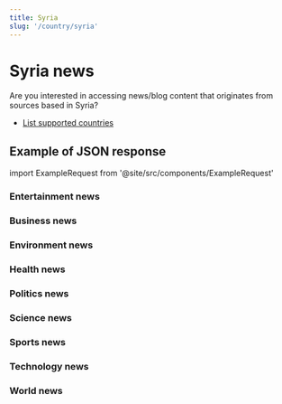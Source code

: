```yaml
---
title: Syria
slug: '/country/syria'
---
```


# Syria news

Are you interested in accessing news/blog content that originates from sources based in Syria?

- [List supported countries](/get-articles/countries)

## Example of JSON response

import ExampleRequest from '@site/src/components/ExampleRequest'

### Entertainment news
<ExampleRequest url="https://api.apitube.io/v1/news/articles-demo?limit=2&category=news/Arts_and_Entertainment&country=sy"></ExampleRequest>

### Business news
<ExampleRequest url="https://api.apitube.io/v1/news/articles-demo?limit=2&category=news/Business&country=sy"></ExampleRequest>

### Environment news
<ExampleRequest url="https://api.apitube.io/v1/news/articles-demo?limit=2&category=news/Environment&country=sy"></ExampleRequest>

### Health news
<ExampleRequest url="https://api.apitube.io/v1/news/articles-demo?limit=2&category=news/Health&country=sy"></ExampleRequest>

### Politics news
<ExampleRequest url="https://api.apitube.io/v1/news/articles-demo?limit=2&category=news/Politics&country=sy"></ExampleRequest>

### Science news
<ExampleRequest url="https://api.apitube.io/v1/news/articles-demo?limit=2&category=news/Science&country=sy"></ExampleRequest>

### Sports news
<ExampleRequest url="https://api.apitube.io/v1/news/articles-demo?limit=2&category=news/Sports&country=sy"></ExampleRequest>

### Technology news
<ExampleRequest url="https://api.apitube.io/v1/news/articles-demo?limit=2&category=news/Technology&country=sy"></ExampleRequest>

### World news
<ExampleRequest url="https://api.apitube.io/v1/news/articles-demo?limit=2&category=news/World&country=sy"></ExampleRequest>

